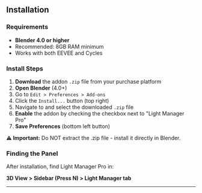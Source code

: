 ## Installation

### Requirements
- **Blender 4.0 or higher**
- Recommended: 8GB RAM minimum
- Works with both EEVEE and Cycles

### Install Steps

1. **Download** the addon `.zip` file from your purchase platform
2. **Open Blender** (4.0+)
3. Go to `Edit > Preferences > Add-ons`
4. Click the `Install...` button (top right)
5. Navigate to and select the downloaded `.zip` file
6. **Enable** the addon by checking the checkbox next to "Light Manager Pro"
7. **Save Preferences** (bottom left button)

**⚠️ Important:** Do NOT extract the .zip file - install it directly in Blender.

### Finding the Panel

After installation, find Light Manager Pro in:

**3D View > Sidebar (Press N) > Light Manager tab**

---
